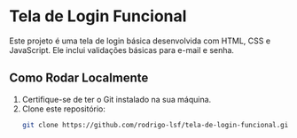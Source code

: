 # Tela de Login Funcional

Este projeto é uma tela de login básica desenvolvida com HTML, CSS e JavaScript. Ele inclui validações básicas para e-mail e senha.

## Como Rodar Localmente

1. Certifique-se de ter o Git instalado na sua máquina.
2. Clone este repositório:
   ```bash
   git clone https://github.com/rodrigo-lsf/tela-de-login-funcional.git
